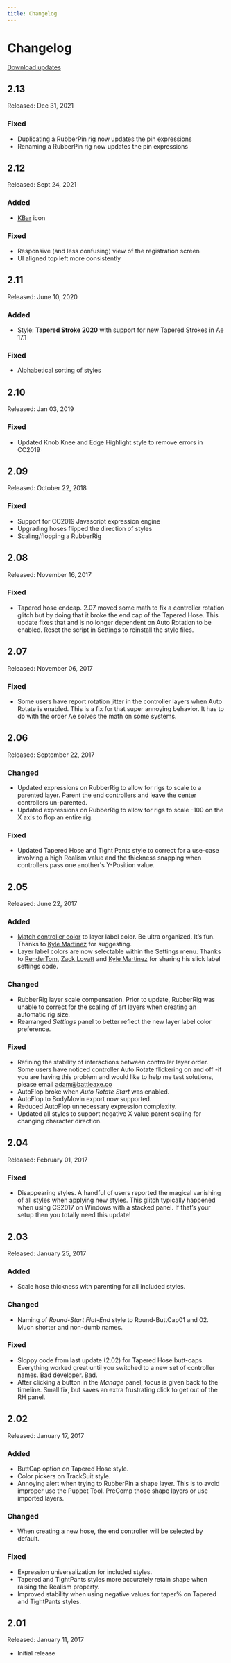 ```yaml
---
title: Changelog
---
```


# Changelog

<a href="http://license.battleaxe.co/" class="nav-link action-button">Download updates</a>

## 2.13
Released: Dec 31, 2021
### Fixed
- Duplicating a RubberPin rig now updates the pin expressions
- Renaming a RubberPin rig now updates the pin expressions

## 2.12
Released: Sept 24, 2021
### Added
- [KBar](https://aescripts.com/kbar/) icon

### Fixed 
- Responsive (and less confusing) view of the registration screen
- UI aligned top left more consistently

## 2.11 
Released: June 10, 2020
### Added
- Style: **Tapered Stroke 2020** with support for new Tapered Strokes in Ae 17.1

### Fixed 
- Alphabetical sorting of styles

## 2.10
Released: Jan 03, 2019
### Fixed
- Updated Knob Knee and Edge Highlight style to remove errors in CC2019


## 2.09
Released: October 22, 2018
### Fixed
- Support for CC2019 Javascript expression engine
- Upgrading hoses flipped the direction of styles
- Scaling/flopping a RubberRig 


## 2.08
Released: November 16, 2017
### Fixed
- Tapered hose endcap. 2.07 moved some math to fix a controller rotation glitch but by doing that it broke the end cap of the Tapered Hose. This update fixes that and is no longer dependent on Auto Rotation to be enabled.  Reset the script in Settings to reinstall the style files.


## 2.07
Released: November 06, 2017
### Fixed
- Some users have report rotation jitter in the controller layers when Auto Rotate is enabled. This is a fix for that super annoying behavior. It has to do with the order Ae solves the math on some systems.


## 2.06
Released: September 22, 2017
### Changed
- Updated expressions on RubberRig to allow for rigs to scale to a parented layer. Parent the end controllers and leave the center controllers un-parented. 
- Updated expressions on RubberRig to allow for rigs to scale -100 on the X axis to flop an entire rig.

### Fixed 
- Updated Tapered Hose and Tight Pants style to correct for a use-case involving a high Realism value and the thickness snapping when controllers pass one another's Y-Position value.


## 2.05
Released: June 22, 2017
### Added
- [Match controller color][1] to layer label color. Be ultra organized. It’s fun. Thanks to [Kyle Martinez][2] for suggesting.
- Layer label colors are now selectable within the Settings menu. Thanks to [RenderTom][3], [Zack Lovatt][4] and [Kyle Martinez][2] for sharing his slick label settings code.

[4]: https://zacklovatt.com/
[3]: http://www.rendertom.com/
[2]: https://twitter.com/kyletmartinez
[1]: http://www.battleaxe.co/rh2-manage#match

### Changed
- RubberRig layer scale compensation. Prior to update, RubberRig was unable to correct for the scaling of art layers when creating an automatic rig size.
- Rearranged *Settings* panel to better reflect the new layer label color preference.

### Fixed 
- Refining the stability of interactions between controller layer order. Some users have noticed controller Auto Rotate flickering on and off -if you are having this problem and would like to help me test solutions, please email adam@battleaxe.co
- AutoFlop broke when *Auto Rotate Start* was enabled.
- AutoFlop to BodyMovin export now supported.
- Reduced AutoFlop unnecessary expression complexity.
- Updated all styles to support negative X value parent scaling for changing character direction.



## 2.04
Released: February 01, 2017
### Fixed
- Disappearing styles. A handful of users reported the magical vanishing of all styles when applying new styles. This glitch typically happened when using CS2017 on Windows with a stacked panel. If that’s your setup then you totally need this update!



## 2.03
Released: January 25, 2017
### Added
- Scale hose thickness with parenting for all included styles. 

### Changed
- Naming of *Round-Start Flat-End* style to Round-ButtCap01 and 02. Much shorter and non-dumb names.

### Fixed
- Sloppy code from last update (2.02) for Tapered Hose butt-caps. Everything worked great until you switched to a new set of controller names. Bad developer. Bad.
- After clicking a button in the *Manage* panel, focus is given back to the timeline. Small fix, but saves an extra frustrating click to get out of the RH panel.


## 2.02
Released: January 17, 2017
### Added
- ButtCap option on Tapered Hose style.
- Color pickers on TrackSuit style.
- Annoying alert when trying to RubberPin a shape layer. This is to avoid improper use the Puppet Tool. PreComp those shape layers or use imported layers.

### Changed
- When creating a new hose, the end controller will be selected by default.

### Fixed
- Expression universalization for included styles.
- Tapered and TightPants styles more accurately retain shape when raising the Realism property.
- Improved stability when using negative values for taper% on Tapered and TightPants styles.


## 2.01
Released: January 11, 2017
- Initial release
